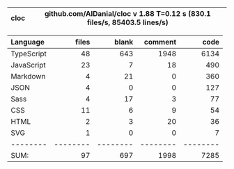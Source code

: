 | cloc | github.com/AlDanial/cloc v 1.88 T=0.12 s (830.1 files/s, 85403.5 lines/s) |
| ---- | ------------------------------------------------------------------------- |


| Language   |    files |    blank |  comment |     code |
| :--------- | -------: | -------: | -------: | -------: |
| TypeScript |       48 |      643 |     1948 |     6134 |
| JavaScript |       23 |        7 |       18 |      490 |
| Markdown   |        4 |       21 |        0 |      360 |
| JSON       |        4 |        0 |        0 |      127 |
| Sass       |        4 |       17 |        3 |       77 |
| CSS        |       11 |        6 |        9 |       54 |
| HTML       |        2 |        3 |       20 |       36 |
| SVG        |        1 |        0 |        0 |        7 |
| --------   | -------- | -------- | -------- | -------- |
| SUM:       |       97 |      697 |     1998 |     7285 |
